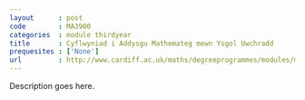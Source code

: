 ```yaml
---
layout      : post
code        : MA3900
categories  : module thirdyear
title       : Cyflwyniad i Addysgu Mathemateg mewn Ysgol Uwchradd
prequesites : ['None']
url         : http://www.cardiff.ac.uk/maths/degreeprogrammes/modules/ma3900.html
---
```


Description goes here.

